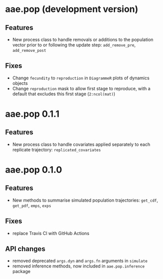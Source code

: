 # aae.pop (development version)

## Features

- New process class to handle removals or additions to the population vector
    prior to or following the update step: `add_remove_pre`, `add_remove_post`

## Fixes

- Change `fecundity` to `reproduction` in `DiagrammeR` plots of dynamics objects
- Change `reproduction` mask to allow first stage to reproduce, with a default
    that excludes this first stage (`2:ncol(mat)`)

# aae.pop 0.1.1

## Features

- New process class to handle covariates applied separately to each replicate
    trajectory: `replicated_covariates`

# aae.pop 0.1.0

## Features

- New methods to summarise simulated population trajectories: `get_cdf`, `get_pdf`, `emps`, `exps`

## Fixes

* replace Travis CI with GitHub Actions

## API changes

* removed deprecated `args.dyn` and `args.fn` arguments in `simulate`
* removed inference methods, now included in `aae.pop.inference` package
